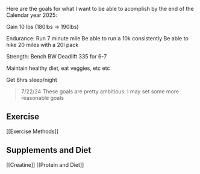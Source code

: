 
Here are the goals for what I want to be able to acomplish by the end of the Calendar year 2025:

Gain 10 lbs (180lbs -> 190lbs)

Endurance: 
Run 7 minute mile
Be able to run a 10k consistently 
Be able to hike 20 miles with a 20l pack

Strength:
Bench BW
Deadlift 335 for 6-7

Maintain healthy diet, eat veggies, etc etc

Get 8hrs sleep/night

> 7/22/24
 >These goals are pretty ambitious. I may set some more reasonable goals 
## Exercise
[[Exercise Methods]]

## Supplements and Diet
[[Creatine]]
[[Protein and Diet]]

